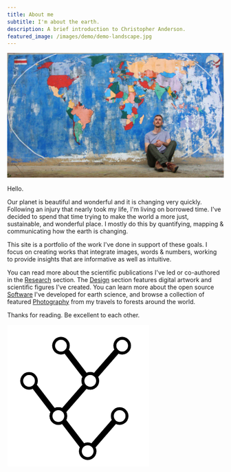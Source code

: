 ```yaml
---
title: About me
subtitle: I'm about the earth.
description: A brief introduction to Christopher Anderson.
featured_image: /images/demo/demo-landscape.jpg
---
```


<img src="/images/pages/map-seated.jpg">

Hello.

Our planet is beautiful and wonderful and it is changing very quickly. Following an injury that nearly took my life, I'm living on borrowed time. I've decided to spend that time trying to make the world a more just, sustainable, and wonderful place. I mostly do this by quantifying, mapping & communicating how the earth is changing.

This site is a portfolio of the work I've done in support of these goals. I focus on creating works that integrate images, words & numbers, working to provide insights that are informative as well as intuitive. 

You can read more about the scientific publications I've led or co-authored in the [Research](/projects/research) section. The [Design](/projects/design) section features digital artwork and scientific figures I've created. You can learn more about the open source [Software](/projects/software) I've developed for earth science, and browse a collection of featured [Photography](/projects/photography) from my travels to forests around the world.

Thanks for reading. Be excellent to each other.

<img src="/images/dichotomous-key.png">
